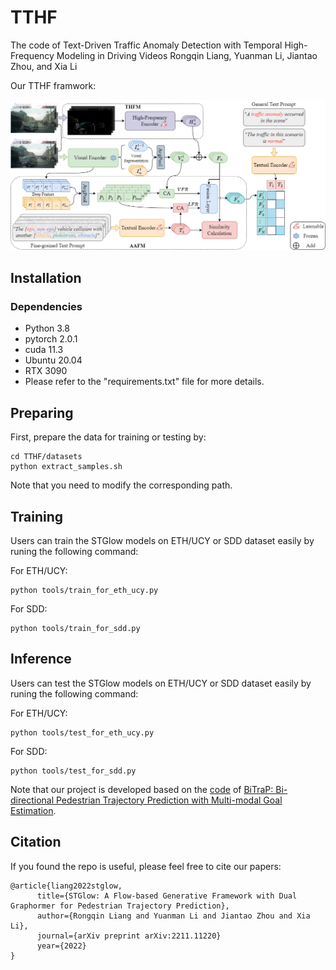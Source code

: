 # TTHF
The code of Text-Driven Traffic Anomaly Detection with Temporal High-Frequency Modeling in Driving Videos
Rongqin Liang, Yuanman Li, Jiantao Zhou, and Xia Li

Our TTHF framwork:

<img src="TTHF.png" width="1000">

## Installation
### Dependencies
 - Python 3.8
 - pytorch 2.0.1
 - cuda 11.3
 - Ubuntu 20.04
 - RTX 3090
 - Please refer to the "requirements.txt" file for more details.

## Preparing
First, prepare the data for training or testing by:

```
cd TTHF/datasets
python extract_samples.sh
```
Note that you need to modify the corresponding path.

## Training
Users can train the STGlow models on ETH/UCY or SDD dataset easily by runing the following command:

For ETH/UCY:
```
python tools/train_for_eth_ucy.py 
```

For SDD:
```
python tools/train_for_sdd.py 
```

## Inference 
Users can test the STGlow models on ETH/UCY or SDD dataset easily by runing the following command:

For ETH/UCY:
```
python tools/test_for_eth_ucy.py 
```

For SDD:
```
python tools/test_for_sdd.py 
```

Note that our project is developed based on the [code](https://github.com/umautobots/bidireaction-trajectory-prediction) of [BiTraP: Bi-directional Pedestrian Trajectory Prediction with Multi-modal Goal Estimation](https://arxiv.org/abs/2007.14558).

## Citation

If you found the repo is useful, please feel free to cite our papers:
```
@article{liang2022stglow,
      title={STGlow: A Flow-based Generative Framework with Dual Graphormer for Pedestrian Trajectory Prediction}, 
      author={Rongqin Liang and Yuanman Li and Jiantao Zhou and Xia Li},
      journal={arXiv preprint arXiv:2211.11220}
      year={2022}
}

```
